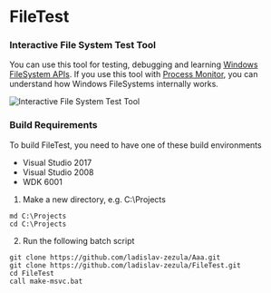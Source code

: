 FileTest
========

### Interactive File System Test Tool
You can use this tool for testing, debugging and learning [Windows FileSystem APIs](http://msdn.microsoft.com/en-us/library/windows/desktop/aa364232(v=vs.85).aspx).
If you use this tool with [Process Monitor](http://technet.microsoft.com/en-us/sysinternals/bb896645.aspx), you can understand how Windows FileSystems internally works.

![Interactive File System Test Tool](http://www.zezula.net/images/tools/filetest_001.png)

### Build Requirements
To build FileTest, you need to have one of these build environments
* Visual Studio 2017
* Visual Studio 2008
* WDK 6001

1) Make a new directory, e.g. C:\Projects
```
md C:\Projects
cd C:\Projects
```
2) Run the following batch script
```
git clone https://github.com/ladislav-zezula/Aaa.git
git clone https://github.com/ladislav-zezula/FileTest.git
cd FileTest
call make-msvc.bat
```
